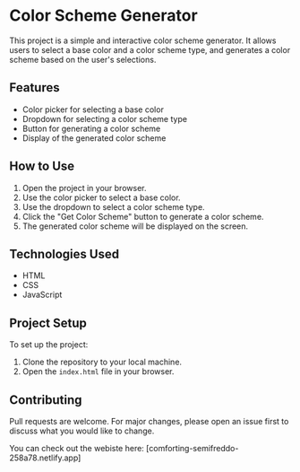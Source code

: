# Color Scheme Generator

This project is a simple and interactive color scheme generator. It allows users to select a base color and a color scheme type, and generates a color scheme based on the user's selections.

## Features

- Color picker for selecting a base color
- Dropdown for selecting a color scheme type
- Button for generating a color scheme
- Display of the generated color scheme

## How to Use

1. Open the project in your browser.
2. Use the color picker to select a base color.
3. Use the dropdown to select a color scheme type.
4. Click the "Get Color Scheme" button to generate a color scheme.
5. The generated color scheme will be displayed on the screen.

## Technologies Used

- HTML
- CSS
- JavaScript

## Project Setup

To set up the project:

1. Clone the repository to your local machine.
2. Open the `index.html` file in your browser.

## Contributing

Pull requests are welcome. For major changes, please open an issue first to discuss what you would like to change.

You can check out the webiste here: [comforting-semifreddo-258a78.netlify.app]
